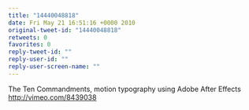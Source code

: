 ```yaml
---
title: "14440048818"
date: Fri May 21 16:51:16 +0000 2010
original-tweet-id: "14440048818"
retweets: 0
favorites: 0
reply-tweet-id: ""
reply-user-id: ""
reply-user-screen-name: ""
---
```

The Ten Commandments, motion typography using Adobe After Effects http://vimeo.com/8439038
